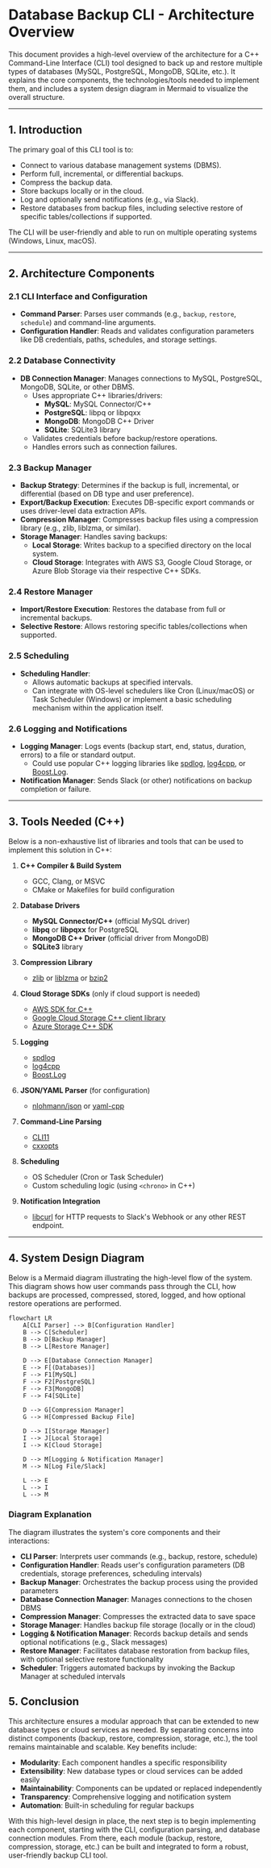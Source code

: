 # Database Backup CLI - Architecture Overview

This document provides a high-level overview of the architecture for a C++ Command-Line Interface (CLI) tool designed to back up and restore multiple types of databases (MySQL, PostgreSQL, MongoDB, SQLite, etc.). It explains the core components, the technologies/tools needed to implement them, and includes a system design diagram in Mermaid to visualize the overall structure.

---

## 1. Introduction

The primary goal of this CLI tool is to:
- Connect to various database management systems (DBMS).
- Perform full, incremental, or differential backups.
- Compress the backup data.
- Store backups locally or in the cloud.
- Log and optionally send notifications (e.g., via Slack).
- Restore databases from backup files, including selective restore of specific tables/collections if supported.

The CLI will be user-friendly and able to run on multiple operating systems (Windows, Linux, macOS).

---

## 2. Architecture Components

### 2.1 CLI Interface and Configuration
- **Command Parser**: Parses user commands (e.g., `backup`, `restore`, `schedule`) and command-line arguments.
- **Configuration Handler**: Reads and validates configuration parameters like DB credentials, paths, schedules, and storage settings.

### 2.2 Database Connectivity
- **DB Connection Manager**: Manages connections to MySQL, PostgreSQL, MongoDB, SQLite, or other DBMS.  
  - Uses appropriate C++ libraries/drivers:
    - **MySQL**: MySQL Connector/C++
    - **PostgreSQL**: libpq or libpqxx
    - **MongoDB**: MongoDB C++ Driver
    - **SQLite**: SQLite3 library
  - Validates credentials before backup/restore operations.
  - Handles errors such as connection failures.

### 2.3 Backup Manager
- **Backup Strategy**: Determines if the backup is full, incremental, or differential (based on DB type and user preference).
- **Export/Backup Execution**: Executes DB-specific export commands or uses driver-level data extraction APIs.
- **Compression Manager**: Compresses backup files using a compression library (e.g., zlib, liblzma, or similar).
- **Storage Manager**: Handles saving backups:
  - **Local Storage**: Writes backup to a specified directory on the local system.
  - **Cloud Storage**: Integrates with AWS S3, Google Cloud Storage, or Azure Blob Storage via their respective C++ SDKs.

### 2.4 Restore Manager
- **Import/Restore Execution**: Restores the database from full or incremental backups.
- **Selective Restore**: Allows restoring specific tables/collections when supported.

### 2.5 Scheduling
- **Scheduling Handler**: 
  - Allows automatic backups at specified intervals. 
  - Can integrate with OS-level schedulers like Cron (Linux/macOS) or Task Scheduler (Windows) or implement a basic scheduling mechanism within the application itself.

### 2.6 Logging and Notifications
- **Logging Manager**: Logs events (backup start, end, status, duration, errors) to a file or standard output.  
  - Could use popular C++ logging libraries like [spdlog](https://github.com/gabime/spdlog), [log4cpp](http://log4cpp.sourceforge.net/), or [Boost.Log](https://www.boost.org/doc/libs/release/libs/log/doc/html/index.html).
- **Notification Manager**: Sends Slack (or other) notifications on backup completion or failure. 

---

## 3. Tools Needed (C++)

Below is a non-exhaustive list of libraries and tools that can be used to implement this solution in C++:

1. **C++ Compiler & Build System**  
   - GCC, Clang, or MSVC  
   - CMake or Makefiles for build configuration

2. **Database Drivers**  
   - **MySQL Connector/C++** (official MySQL driver)  
   - **libpq** or **libpqxx** for PostgreSQL  
   - **MongoDB C++ Driver** (official driver from MongoDB)  
   - **SQLite3** library

3. **Compression Library**  
   - [zlib](https://zlib.net/) or [liblzma](https://tukaani.org/xz/) or [bzip2](http://www.bzip.org/)

4. **Cloud Storage SDKs** (only if cloud support is needed)  
   - [AWS SDK for C++](https://aws.amazon.com/sdk-for-cpp/)  
   - [Google Cloud Storage C++ client library](https://github.com/googleapis/google-cloud-cpp)  
   - [Azure Storage C++ SDK](https://github.com/Azure/azure-storage-cpp)

5. **Logging**  
   - [spdlog](https://github.com/gabime/spdlog)  
   - [log4cpp](http://log4cpp.sourceforge.net/)  
   - [Boost.Log](https://www.boost.org/doc/libs/release/libs/log/doc/html/index.html)

6. **JSON/YAML Parser** (for configuration)  
   - [nlohmann/json](https://github.com/nlohmann/json) or [yaml-cpp](https://github.com/jbeder/yaml-cpp)

7. **Command-Line Parsing**  
   - [CLI11](https://github.com/CLIUtils/CLI11)  
   - [cxxopts](https://github.com/jarro2783/cxxopts)

8. **Scheduling**  
   - OS Scheduler (Cron or Task Scheduler)  
   - Custom scheduling logic (using `<chrono>` in C++)

9. **Notification Integration**  
   - [libcurl](https://curl.se/libcurl/) for HTTP requests to Slack's Webhook or any other REST endpoint.

---

## 4. System Design Diagram

Below is a Mermaid diagram illustrating the high-level flow of the system. This diagram shows how user commands pass through the CLI, how backups are processed, compressed, stored, logged, and how optional restore operations are performed.

```mermaid
flowchart LR
    A[CLI Parser] --> B[Configuration Handler]
    B --> C[Scheduler]
    B --> D[Backup Manager]
    B --> L[Restore Manager]

    D --> E[Database Connection Manager]
    E --> F[(Databases)]
    F --> F1[MySQL]
    F --> F2[PostgreSQL]
    F --> F3[MongoDB]
    F --> F4[SQLite]
    
    D --> G[Compression Manager]
    G --> H[Compressed Backup File]
    
    D --> I[Storage Manager]
    I --> J[Local Storage]
    I --> K[Cloud Storage]

    D --> M[Logging & Notification Manager]
    M --> N[Log File/Slack]

    L --> E
    L --> I
    L --> M
```

### Diagram Explanation

The diagram illustrates the system's core components and their interactions:

- **CLI Parser**: Interprets user commands (e.g., backup, restore, schedule)
- **Configuration Handler**: Reads user's configuration parameters (DB credentials, storage preferences, scheduling intervals)
- **Backup Manager**: Orchestrates the backup process using the provided parameters
- **Database Connection Manager**: Manages connections to the chosen DBMS
- **Compression Manager**: Compresses the extracted data to save space
- **Storage Manager**: Handles backup file storage (locally or in the cloud)
- **Logging & Notification Manager**: Records backup details and sends optional notifications (e.g., Slack messages)
- **Restore Manager**: Facilitates database restoration from backup files, with optional selective restore functionality
- **Scheduler**: Triggers automated backups by invoking the Backup Manager at scheduled intervals

## 5. Conclusion

This architecture ensures a modular approach that can be extended to new database types or cloud services as needed. By separating concerns into distinct components (backup, restore, compression, storage, etc.), the tool remains maintainable and scalable. Key benefits include:

- **Modularity**: Each component handles a specific responsibility
- **Extensibility**: New database types or cloud services can be added easily
- **Maintainability**: Components can be updated or replaced independently
- **Transparency**: Comprehensive logging and notification system
- **Automation**: Built-in scheduling for regular backups

With this high-level design in place, the next step is to begin implementing each component, starting with the CLI, configuration parsing, and database connection modules. From there, each module (backup, restore, compression, storage, etc.) can be built and integrated to form a robust, user-friendly backup CLI tool.